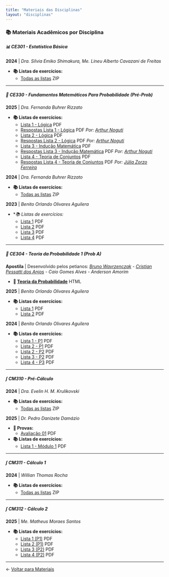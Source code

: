 ```yaml
---
title: "Materiais das Disciplinas"
layout: "disciplinas"
---
```


### 📚 Materiais Acadêmicos por Disciplina

##### 📊 CE301 - Estatística Básica
**2024** | *Dra. Sílvia Emiko Shimakura, Me. Lineu Alberto Cavazani de Freitas*

- **📚 Listas de exercícios:**
  - [Todas as listas](/pdfs/CE301/2024/listas.zip) ZIP

---

##### 🎲 CE330 - Fundamentos Matemáticos Para Probabilidade (Pré-Prob)

**2025** | *Dra. Fernanda Buhrer Rizzato*

- **📚 Listas de exercícios:**
  - [Lista 1 - Lógica](/pdfs/CE330/2025/Logica-Lista-1.pdf) PDF
  - [Respostas Lista 1 - Lógica](/pdfs/CE330/2025/Logica-Lista-1-respostas.pdf) PDF *Por: [Arthur Noguti](/integrantes/#arthur-hideio-noguti)*
  - [Lista 2 - Lógica](/pdfs/CE330/2025/Logica-Lista-2.pdf) PDF
  - [Respostas Lista 2 - Lógica](/pdfs/CE330/2025/Logica-Lista-2-Respostas.pdf) PDF *Por: [Arthur Noguti](/integrantes/#arthur-hideio-noguti)*
  - [Lista 3 - Indução Matemática](/pdfs/CE330/2025/inducao-lista-1.pdf) PDF
  - [Respostas Lista 3 - Indução Matemática](/pdfs/CE330/2025/inducao-lista-1-respostas.pdf) PDF *Por: [Arthur Noguti](/integrantes/#arthur-hideio-noguti)*
  - [Lista 4 - Teoria de Conjuntos](/pdfs/CE330/2025/Teoria_de_Conjuntos-Lista-1.pdf) PDF
  - [Respostas Lista 4 - Teoria de Conjuntos](/pdfs/CE330/2025/Teoria_de_Conjuntos-Lista-1-respostas.pdf) PDF *Por: [Júlia Zorzo Ferreira](/integrantes/#j%C3%BAlia-zorzo-ferreira)*

**2024** | *Dra. Fernanda Buhrer Rizzato*

- **📚 Listas de exercícios:**
  - [Todas as listas](/pdfs/CE330/2024/Listas.zip) ZIP

**2023** | *Benito Orlando Olivares Aguilera*

- **📚 Listas de exercícios:*
  - [Lista 1](/pdfs/CE330/2023/Lista1-CE330-FMP-2023-2.pdf) PDF
  - [Lista 2](/pdfs/CE330/2023/Lista2-CE330-FMP-2023-2.pdf) PDF
  - [Lista 3](/pdfs/CE330/2023/Lista3-CE330-FMP-2023-2.pdf) PDF
  - [Lista 4](/pdfs/CE330/2023/Lista4-CE330-FMP-2023-2.pdf) PDF

---

##### 🎲 CE304 - Teoria da Probabilidade 1 (Prob A)
**Apostila** | Desenvolvido pelos petianos: *[Bruno Wavrzenczak](/integrantes/#bruno-wavrzenczak) - [Cristian Pessatti dos Anjos](/integrantes/#cristian-pessatti-dos-anjos) - Caio Gomes Alves - Anderson Amorim*

- **📘 [Teoria da Probabilidade](/apostilas/teoria_probabilidade/)** HTML

**2025** | *Benito Orlando Olivares Aguilera*

- **📚 Listas de exercícios:**
  - [Lista 1](/pdfs/CE304/2025/Lista1-CE304_TP1-2025-1.pdf) PDF
  - [Lista 2](/pdfs/CE304/2025/Lista2-CE304_TP1-2025-1.pdf) PDF

**2024** | *Benito Orlando Olivares Aguilera*

- **📚 Listas de exercícios:**
  - [Lista 1 - P1](/pdfs/CE304/2024/listas_P1/Lista1-CE304_TP1-2024-1.pdf) PDF
  - [Lista 2 - P1](/pdfs/CE304/2024/listas_P1/Lista2-CE304_TP1-2024-1.pdf) PDF
  - [Lista 2 - P2](/pdfs/CE304/2024/listas_P2/Lista-2-CE304-TP1-2024-1s.pdf) PDF
  - [Lista 3 - P2](/pdfs/CE304/2024/listas_P2/Lista-3-CE304-TP1-2024-1s.pdf) PDF
  - [Lista 4 - P3](/pdfs/CE304/2024/listas_P3/Lista-4-TP1-2024-1.pdf) PDF

---
##### ∫ CM310 - Pré-Cálculo

**2024** | *Dra. Evelin H. M. Krulikovski*
- **📚 Listas de exercícios:**
  - [Todas as listas](/pdfs/CM310/2024/Listas.zip) ZIP

**2025** | *Dr. Pedro Danizete Damázio*
- **📝 Provas:**
  - [Avaliação 01](/pdfs/CM310/2025/avaliacao-01.pdf) PDF
- **📚 Listas de exercícios:**
  - [Lista 1 - Módulo 1](/pdfs/CM310/2025/lista-1-modulo-1.pdf) PDF
---

##### ∫ CM311 - Cálculo 1

**2024** | *Willian Thomas Rocha*

- **📚 Listas de exercícios:**
  - [Todas as listas](/pdfs/CM311/2024/Listas_2024.zip) ZIP

---

##### ∫ CM312 - Cálculo 2

**2025** | *Me. Matheus Moraes Santos*

- **📚 Listas de exercícios:**
  - [Lista 1 (P1)](/pdfs/CM312/2025/Lista1.pdf) PDF
  - [Lista 2 (P1)](/pdfs/CM312/2025/Lista2.pdf) PDF
  - [Lista 3 (P2)](/pdfs/CM312/2025/Lista3.pdf) PDF
  - [Lista 4 (P2)](/pdfs/CM312/2025/Lista4.pdf) PDF

---

  ← [Voltar para Materiais](/materiais/)

